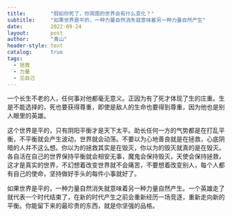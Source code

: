 ```yaml
---
title:        "假如你死了，你周围的世界会有什么变化？"
subtitle:     "如果世界是平的，一种力量自然消失就意味着另一种力量自然产生"
date:         2022-09-24
layout:       post
author:       "青山"
header-style: text
catalog:      true
tags:
  - 拯救
  - 力量
  - 见自己
---
```


一个长生不老的人，任何事对他都毫无意义。正因为有了死才体现了生的庄重。生是不能选择的，死也要获得尊重，即使是敌人的生命也要得到尊重，因为他也是别人眼里的英雄。

这个世界是平的，只有阴阳平衡才是天下太平。助长任何一方的气势都是在打乱平衡，不平衡就会产生波动，世界就会动荡。不要以为心地善良就是在拯救，心底阴暗的人并不这么想。你以为的拯救其实是在毁灭，你以为的毁灭就真的是在毁灭。各自活在自己的世界保持平衡就会相安无事，魔鬼会保持毁灭，天使会保持拯救，这才是真实的世界，不幻想着改变世界就不会痛苦，不要想着改变别人，每个人都有自己的使命，坚持做好手头的每件小事就好了。

如果世界是平的，一种力量自然消失就意味着另一种力量自然产生。一个英雄走了就代表一个时代结束了，在新的时代产生之前会重新经历一场竞逐，重新走向新的平衡。你能留下来的最珍贵的东西，就是你坚强的品格。